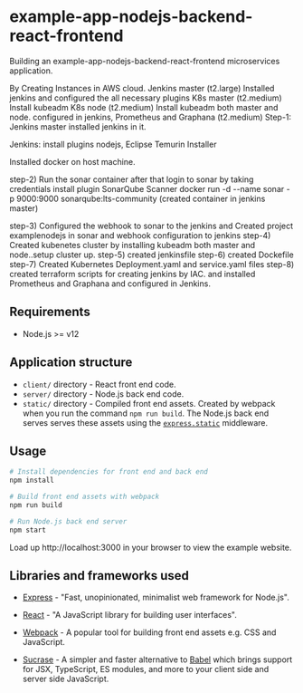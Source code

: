# example-app-nodejs-backend-react-frontend
Building an example-app-nodejs-backend-react-frontend microservices application.


By Creating Instances in AWS cloud.
Jenkins master (t2.large)
Installed jenkins and configured the all necessary plugins
K8s master (t2.medium)
Install kubeadm
K8s node (t2.medium)
Install kubeadm both master and node.
configured in jenkins,
Prometheus and Graphana (t2.medium)
Step-1: Jenkins master installed jenkins in it.



Jenkins: install plugins nodejs, Eclipse Temurin Installer


Installed docker on host machine.

     
step-2) Run the sonar container after that login to sonar by taking credentials
install plugin SonarQube Scanner
docker run -d --name sonar -p 9000:9000 sonarqube:lts-community (created container in jenkins master)

step-3) Configured the webhook to sonar to the jenkins and
Created project examplenodejs in sonar and webhook configuration to jenkins
step-4) Created kubenetes cluster by installing kubeadm both master and node..setup cluster up.
step-5) created jenkinsfile
step-6) created Dockefile
step-7) Created Kubernetes Deployment.yaml and service.yaml files
step-8) created terraform scripts for creating jenkins by IAC.
and installed Prometheus and Graphana and configured in Jenkins.


## Requirements

- Node.js >= v12

## Application structure

- `client/` directory - React front end code.
- `server/` directory - Node.js back end code.
- `static/` directory - Compiled front end assets. Created by webpack when you run the
command `npm run build`. The Node.js back end serves serves these assets using the
[`express.static`](https://expressjs.com/en/starter/static-files.html#serving-static-files-in-express) middleware.

## Usage

```bash
# Install dependencies for front end and back end
npm install

# Build front end assets with webpack
npm run build

# Run Node.js back end server
npm start
```

Load up http://localhost:3000 in your browser to view the example website.

## Libraries and frameworks used

- [Express](https://expressjs.com/) - "Fast, unopinionated, minimalist web framework for Node.js".

- [React](https://reactjs.org/) - "A JavaScript library for building user interfaces".

- [Webpack](https://www.npmjs.com/package/webpack) - A popular tool for building
front end assets e.g. CSS and JavaScript.

- [Sucrase](https://www.npmjs.com/package/sucrase) - A simpler and faster
alternative to [Babel](https://babeljs.io/) which brings support
for JSX, TypeScript, ES modules, and more to your client side and server side
JavaScript.
